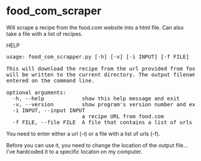 # food_com_scraper
Will scrape a recipe from the food.com website into a html file. Can also take a file with a list of recipes.

HELP
<pre>
usage: food_com_scrapper.py [-h] [-v] [-i INPUT] [-f FILE]

This will download the recipe from the url provided from food.com. The output
will be written to the current directory. The output filename is reqired to be
entered on the command line.

optional arguments:
  -h, --help            show this help message and exit
  -v, --version         show program's version number and exit
  -i INPUT, --input INPUT
                        a recipe URL from food.com
  -f FILE, --file FILE  A file that contains a list of urls to download
</pre>  
 You need to enter either a url (-i) or a file with a list of urls (-f).
 
 Before you can use it, you need to change the location of the output file... I've hardcoded it to a specific locaton on my computer.
